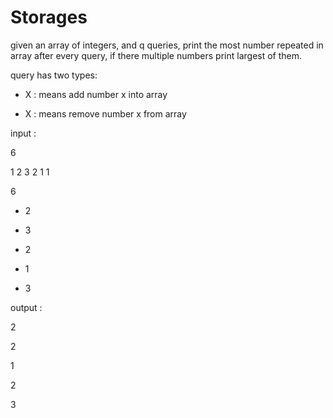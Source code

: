 # Storages

given an array of integers, and q queries, print the most number repeated in array after every query, if there multiple numbers print largest of them.

query has two types:

+ X : means add number x into array

- X : means remove number x from array

input :

6

1 2 3 2 1 1

6

+ 2

+ 3

- 2

- 1 

+ 3

output :

2

2

1

2

3

```cpp

```

